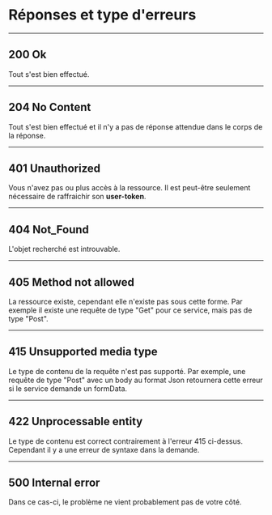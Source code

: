 # [](#reponses-et-type-derreurs)Réponses et type d'erreurs

- - -

## [](#200-ok)200 Ok

Tout s'est bien effectué.

- - -

## [](#204-no-content)204 No Content

Tout s'est bien effectué et il n'y a pas de réponse attendue dans le corps de la réponse.

- - -

## [](#401-unauthorized)401 Unauthorized

Vous n'avez pas ou plus accès à la ressource. Il est peut-être seulement nécessaire de raffraichir son **user-token**.

- - -

## [](#404-not-found)404 Not\_Found

L'objet recherché est introuvable.

- - -

## [](#405-method-not-allowed)405 Method not allowed

La ressource existe, cependant elle n'existe pas sous cette forme. Par exemple il existe une requête de type "Get" pour ce service, mais pas de type "Post".

- - -

## [](#415-unsupported-media-type)415 Unsupported media type

Le type de contenu de la requête n'est pas supporté. Par exemple, une requête de type "Post" avec un body au format Json retournera cette erreur si le service demande un formData.

- - -

## [](#422-unprocessable-entity)422 Unprocessable entity

Le type de contenu est correct contrairement à l'erreur 415 ci-dessus. Cependant il y a une erreur de syntaxe dans la demande.

- - -

## [](#500-internal-error)500 Internal error

Dans ce cas-ci, le problème ne vient probablement pas de votre côté.